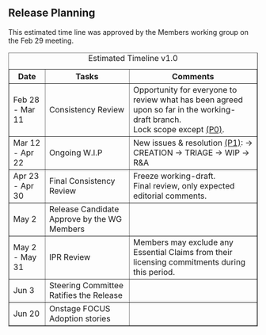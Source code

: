## Release Planning 
This estimated time line was approved by the Members working group on the Feb 29 meeting.

<table border="1">
    <caption>Estimated Timeline v1.0</caption>
    <thead>
        <tr>
            <th>Date</th>
            <th>Tasks</th>
            <th>Comments</th>
        </tr>
    </thead>
    <tbody>
        <tr>
            <td>Feb 28 - Mar 11</td>
            <td>Consistency Review</td>
            <td>Opportunity for everyone to review what has been agreed upon so far in the working-draft branch. </br> Lock scope except <a href="https://github.com/FinOps-Open-Cost-and-Usage-Spec/FOCUS_Spec/labels" target="_blank">(P0)</a>.</td>
        </tr>
        <tr>
            <td>Mar 12 - Apr 22</td>
            <td>Ongoing W.I.P</td>
            <td>New issues & resolution <a href="https://github.com/FinOps-Open-Cost-and-Usage-Spec/FOCUS_Spec/labels" target="_blank">(P1)</a>: → CREATION → TRIAGE → WIP → R&A</td>
        </tr>
        <tr>
            <td>Apr 23 - Apr 30</td>
            <td>Final Consistency Review</td>
            <td>Freeze working-draft. </br> Final review, only expected editorial comments.</td>
        </tr>
        <tr>
            <td>May 2</td>
            <td>Release Candidate Approve by the WG Members</td>
            <td></td>
        </tr>
        <tr>
            <td>May 2 - May 31</td>
            <td>IPR Review</td>
            <td>Members may exclude any Essential Claims from their licensing commitments during this period.</td>
        </tr>
        <tr>
            <td>Jun 3</td>
            <td>Steering Committee Ratifies the Release</td>
            <td></td>
        </tr>
        <tr>
            <td>Jun 20</td>
            <td>Onstage FOCUS Adoption stories</td>
            <td></td>
        </tr>
    </tbody>
</table>
